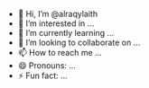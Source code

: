 - 👋 Hi, I’m @alraqylaith
- 👀 I’m interested in ...
- 🌱 I’m currently learning ...
- 💞️ I’m looking to collaborate on ...
- 📫 How to reach me ...
- 😄 Pronouns: ...
- ⚡ Fun fact: ...

<!---
alraqylaith/alraqylaith is a ✨ special ✨ repository because its `README.md` (this file) appears on your GitHub profile.
You can click the Preview link to take a look at your changes.
--->
